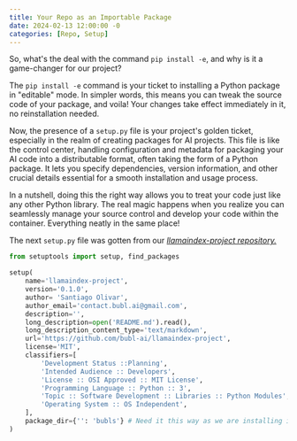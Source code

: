 ```yaml
---
title: Your Repo as an Importable Package
date: 2024-02-13 12:00:00 -0
categories: [Repo, Setup]
---
```


So, what's the deal with the command `pip install -e`, and why is it a game-changer for our project?

The `pip install -e` command is your ticket to installing a Python package in "editable" mode. In simpler words, this means you can tweak the source code of your package, and voila! Your changes take effect immediately in it, no reinstallation needed.

Now, the presence of a `setup.py` file is your project's golden ticket, especially in the realm of creating packages for AI projects. This file is like the control center, handling configuration and metadata for packaging your AI code into a distributable format, often taking the form of a Python package. It lets you specify dependencies, version information, and other crucial details essential for a smooth installation and usage process.

In a nutshell, doing this the right way allows you to treat your code just like any other Python library. The real magic happens when you realize you can seamlessly manage your source control and develop your code within the container. Everything neatly in the same place!

The next `setup.py` file was gotten from our [*llamaindex-project repository.*](https://github.com/bubl-ai/llamaindex-project/blob/main)

```python
from setuptools import setup, find_packages

setup(
    name='llamaindex-project',
    version='0.1.0',
    author= 'Santiago Olivar',
    author_email='contact.bubl.ai@gmail.com',
    description='',
    long_description=open('README.md').read(),
    long_description_content_type='text/markdown',
    url='https://github.com/bubl-ai/llamaindex-project',
    license='MIT',
    classifiers=[
        'Development Status ::Planning',
        'Intended Audience :: Developers',
        'License :: OSI Approved :: MIT License',
        'Programming Language :: Python :: 3',
        'Topic :: Software Development :: Libraries :: Python Modules',
        'Operating System :: OS Independent',
    ],
    package_dir={'': 'bubls'} # Need it this way as we are installing it in editable mode
)
```